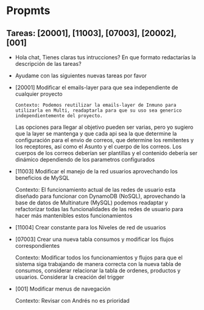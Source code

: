 # Propmts

## Tareas: [20001], [11003], [07003], [20002], [001]

- Hola chat, Tienes claras tus intrucciones? En que formato redactarías la descripción de las tareas?
- Ayudame con las siguientes nuevas tareas por favor

- [20001] Modificar el emails-layer para que sea independiente de cualquier proyecto

      Contexto: Podemos reutilizar la emails-layer de Inmuno para utilizarla en Multi, readaptarla para que su uso sea generico independientemente del proyecto.

  Las opciones para llegar al objetivo pueden ser varias, pero yo sugiero que la layer se mantenga y que cada api sea la que determine la configuración para el envio de correos, que determine los remitentes y los receptores, así como el Asunto y el cuerpo de los correos. Los cuerpos de los correos deberían ser plantillas y el contenido debería ser dinámico dependiendo de los parametros configurados

- [11003] Modificar el manejo de la red usuarios aprovechando los beneficios de MySQL

  Contexto: El funcionamiento actual de las redes de usuario esta diseñado para funcionar con DynamoDB (NoSQL), aprovechando la base de datos de Multinature (MySQL) podemos readaptar y refactorizar todas las funcionalidades de las redes de usuario para hacer más mantenibles estos funcionamientos

- [11004] Crear constante para los Niveles de red de usuarios

- [07003] Crear una nueva tabla consumos y modificar los flujos correspondientes

  Contexto: Modificar todos los funcionamientos y flujos para que el sistema siga trabajando de manera correcta con la nueva tabla de consumos, considerar relacionar la tabla de ordenes, productos y usuarios. Considerar la creación del trigger

- [001] Modificar menus de navegación

  Contexto: Revisar con Andrés no es prioridad
